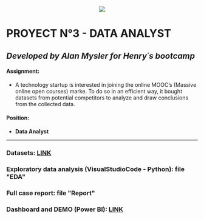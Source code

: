 <p align=center><img src=https://assets.soyhenry.com/logos/LOGO-HENRY-04.png><p>

# PROYECT N°3 - DATA ANALYST

## *Developed by Alan Mysler for Henry´s bootcamp* 


#### Assignment:
- A technology startup is interested in joining the online MOOC’s (Massive online open courses) marke. To do so in an efficient way, it bought datasets from potential competitors to analyze and draw conclusions from the collected data.

#### Position:
- **Data Analyst**
<hr> 

### Datasets: [LINK](https://drive.google.com/drive/folders/1TS76ok6giW7D_l5vc-zu5-cBU_dH3P5H)
### Exploratory data analysis (VisualStudioCode - Python): file "EDA"
### Full case report: file "Report"
### Dashboard and DEMO (Power BI): [LINK](https://drive.google.com/drive/folders/1cO5BfZyT-A4u2ruapQ9f4RwpFwh_ZYax)

